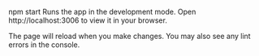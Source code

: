 npm start
Runs the app in the development mode.
Open http://localhost:3006 to view it in your browser.

The page will reload when you make changes.
You may also see any lint errors in the console.
